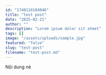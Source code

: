 ```yaml
---
id: "1740110184846"
title: "test post"
date: "2025-02-21"
author: ""
description: "Lorem ipsum dolor sit atmet"
tags: []
image: "/assets/uploads/sample.jpg"
featured: "false"
slug: "test-post"
filename: "test-post.md"
---
```

Nội dung nè